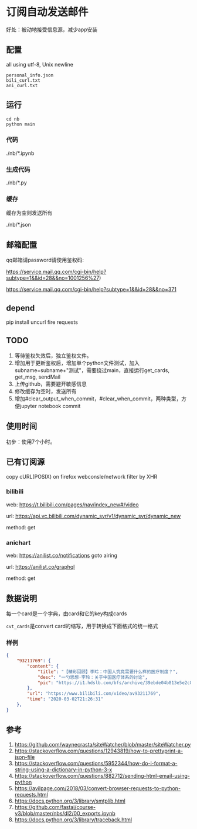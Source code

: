 # 订阅自动发送邮件

好处：被动地接受信息源，减少app安装

## 配置

all using utf-8, Unix newline
```
personal_info.json
bili_curl.txt
ani_curl.txt
```

## 运行

```
cd nb
python main
```

### 代码

./nb/*.ipynb

### 生成代码

./nb/*.py

### 缓存

缓存为空则发送所有

./nb/*.json

## 邮箱配置

qq邮箱请password请使用鉴权码:

https://service.mail.qq.com/cgi-bin/help?subtype=1&&id=28&&no=1001256%27)

https://service.mail.qq.com/cgi-bin/help?subtype=1&&id=28&&no=371

## depend

pip install uncurl fire requests

## TODO

1. 等待鉴权失效后，独立鉴权文件。
2. 增加用于更新鉴权后，增加单个python文件测试，加入subname=subname+"测试"，需要绕过main，直接运行get_cards, get_msg, sendMail
3. 上传github，需要避开敏感信息
4. 修改缓存为空时，发送所有
5. 增加#clear_output_when_commit，#clear_when_commit，两种类型，方便jupyter notebook commit

## 使用时间

初步：使用7个小时。

## 已有订阅源

copy cURL(POSIX) on firefox webconsle/network filter by XHR

### bilibili

web: https://t.bilibili.com/pages/nav/index_new#/video

url: https://api.vc.bilibili.com/dynamic_svr/v1/dynamic_svr/dynamic_new

method: get

### anichart

web: https://anilist.co/notifications goto airing

url: https://anilist.co/graphql

method: get

## 数据说明

每一个card是一个字典，由card和它的key构成cards

`cvt_cards`是convert card的缩写，用于转换成下面格式的统一格式

### 样例
```json
{
    "93211769": {
        "content": {
            "title": "【精彩回顾】李玲：中国人究竟需要什么样的医疗制度？",
            "desc": "一勺思想·李玲：关于中国医疗体系的讨论",
            "pic": "https://i1.hdslb.com/bfs/archive/39ebde04b813e5e2c804749938495b265860526d.jpg@64w_36h_1c.jpg"
        },
        "url": "https://www.bilibili.com/video/av93211769",
        "time": "2020-03-02T21:26:31"
    },
}
```


## 参考

1. https://github.com/waynecrasta/siteWatcher/blob/master/siteWatcher.py
2. https://stackoverflow.com/questions/12943819/how-to-prettyprint-a-json-file
3. https://stackoverflow.com/questions/5952344/how-do-i-format-a-string-using-a-dictionary-in-python-3-x
4. https://stackoverflow.com/questions/882712/sending-html-email-using-python
5. https://avilpage.com/2018/03/convert-browser-requests-to-python-requests.html
6. https://docs.python.org/3/library/smtplib.html
7. https://github.com/fastai/course-v3/blob/master/nbs/dl2/00_exports.ipynb
8. https://docs.python.org/3/library/traceback.html
